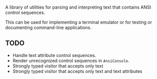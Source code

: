 A library of utilities for parsing and interpreting text that contains ANSI control sequences.

This can be used for implementing a terminal emulator or for testing or documenting command-line applications.

## TODO

- Handle text attribute control sequences.
- Render unrecognized control sequences in `AnsiConsole`.
- Strongly typed visitor that accepts only text
- Strongly typed visitor that accepts only text and text attributes